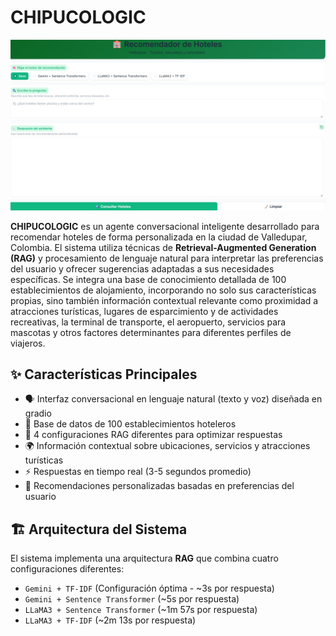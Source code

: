 # CHIPUCOLOGIC
![](C3.jpeg) 

**CHIPUCOLOGIC** es un agente conversacional inteligente desarrollado para recomendar hoteles de forma personalizada en la ciudad de Valledupar, Colombia. El sistema utiliza técnicas de **Retrieval-Augmented Generation (RAG)** y procesamiento de lenguaje natural para interpretar las preferencias del usuario y ofrecer sugerencias adaptadas a sus necesidades específicas. Se integra una base de conocimiento detallada de 100 establecimientos de alojamiento, incorporando no solo sus características propias, sino también información contextual relevante como proximidad a atracciones turísticas, lugares de esparcimiento y de actividades recreativas, la terminal de transporte, el aeropuerto, servicios para mascotas y otros factores determinantes para diferentes perfiles de viajeros.

## ✨ Características Principales

- 🗣️ Interfaz conversacional en lenguaje natural (texto y voz) diseñada en gradio
- 🏨 Base de datos de 100 establecimientos hoteleros  
- 🧠 4 configuraciones RAG diferentes para optimizar respuestas  
- 🌍 Información contextual sobre ubicaciones, servicios y atracciones turísticas  
- ⚡ Respuestas en tiempo real (3-5 segundos promedio)  
- 🎯 Recomendaciones personalizadas basadas en preferencias del usuario  

## 🏗️ Arquitectura del Sistema

El sistema implementa una arquitectura **RAG** que combina cuatro configuraciones diferentes:

- `Gemini + TF-IDF` (Configuración óptima - ~3s por respuesta)  
- `Gemini + Sentence Transformer` (~5s por respuesta)  
- `LLaMA3 + Sentence Transformer` (~1m 57s por respuesta)  
- `LLaMA3 + TF-IDF` (~2m 13s por respuesta)  

